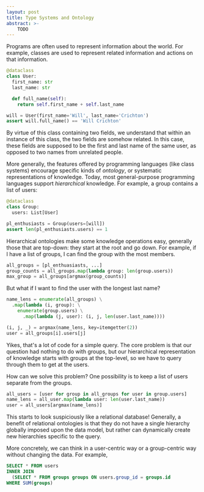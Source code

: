 ```yaml
---
layout: post
title: Type Systems and Ontology
abstract: >-
    TODO
---
```


Programs are often used to represent information about the world. For example, classes are used to represent related information and actions on that information.

```python
@dataclass
class User:
  first_name: str
  last_name: str

  def full_name(self):
    return self.first_name + self.last_name

will = User(first_name='Will', last_name='Crichton')
assert will.full_name() == 'Will Crichton'
```

By virtue of this class containing two fields, we understand that within an instance of this class, the two fields are somehow related. In this case, these fields are supposed to be the first and last name of the same user, as opposed to two names from unrelated people.

More generally, the features offered by programming languages (like class systems) encourage specific kinds of *ontology*, or systematic representations of knowledge. Today, most general-purpose programming languages support *hierarchical* knowledge. For example, a group contains a list of users:

```python
@dataclass
class Group:
  users: List[User]

pl_enthusiasts = Group(users=[will])
assert len(pl_enthusiasts.users) == 1
```

Hierarchical ontologies make some knowledge operations easy, generally those that are top-down: they start at the root and go down. For example, if I have a list of groups, I can find the group with the most members.

```python
all_groups = [pl_enthuasiasts, ...]
group_counts = all_groups.map(lambda group: len(group.users))
max_group = all_groups[argmax(group_counts)]
```

But what if I want to find the user with the longest last name?

```python
name_lens = enumerate(all_groups) \
  .map(lambda (i, group): \
    enumerate(group.users) \
      .map(lambda (j, user): (i, j, len(user.last_name))))

(i, j, _) = argmax(name_lens, key=itemgetter(2))
user = all_groups[i].users[j]
```

Yikes, that's a lot of code for a simple query. The core problem is that our question had nothing to do with groups, but our hierarchical representation of knowledge starts with groups at the top-level, so we have to query through them to get at the users.

How can we solve this problem? One possibility is to keep a list of users separate from the groups.

```python
all_users = [user for group in all_groups for user in group.users]
name_lens = all_user.map(lambda user: len(user.last_name))
user = all_users[argmax(name_lens)]
```

This starts to look suspiciously like a relational database! Generally, a benefit of relational ontologies is that they do not have a single hierarchy globally imposed upon the data model, but rather can dynamically create new hierarchies specific to the query.

More concretely, we can think in a user-centric way or a group-centric way without changing the data. For example,

```sql
SELECT * FROM users
INNER JOIN
  (SELECT * FROM groups groups ON users.group_id = groups.id
WHERE SUM(groups)
